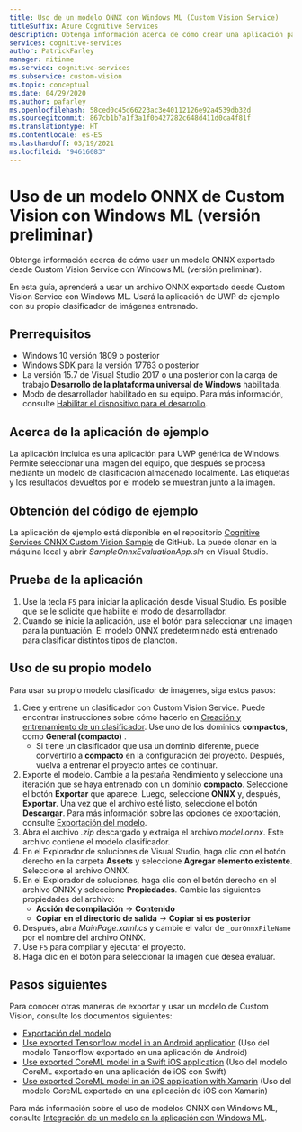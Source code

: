 ```yaml
---
title: Uso de un modelo ONNX con Windows ML (Custom Vision Service)
titleSuffix: Azure Cognitive Services
description: Obtenga información acerca de cómo crear una aplicación para UWP de Windows que utilice un modelo ONNX exportado desde Azure Cognitive Services.
services: cognitive-services
author: PatrickFarley
manager: nitinme
ms.service: cognitive-services
ms.subservice: custom-vision
ms.topic: conceptual
ms.date: 04/29/2020
ms.author: pafarley
ms.openlocfilehash: 58ced0c45d66223ac3e40112126e92a4539db32d
ms.sourcegitcommit: 867cb1b7a1f3a1f0b427282c648d411d0ca4f81f
ms.translationtype: HT
ms.contentlocale: es-ES
ms.lasthandoff: 03/19/2021
ms.locfileid: "94616083"
---
```

# <a name="use-an-onnx-model-from-custom-vision-with-windows-ml-preview"></a>Uso de un modelo ONNX de Custom Vision con Windows ML (versión preliminar)

Obtenga información acerca de cómo usar un modelo ONNX exportado desde Custom Vision Service con Windows ML (versión preliminar).

En esta guía, aprenderá a usar un archivo ONNX exportado desde Custom Vision Service con Windows ML. Usará la aplicación de UWP de ejemplo con su propio clasificador de imágenes entrenado.

## <a name="prerequisites"></a>Prerrequisitos

* Windows 10 versión 1809 o posterior
* Windows SDK para la versión 17763 o posterior
* La versión 15.7 de Visual Studio 2017 o una posterior con la carga de trabajo __Desarrollo de la plataforma universal de Windows__ habilitada.
* Modo de desarrollador habilitado en su equipo. Para más información, consulte [Habilitar el dispositivo para el desarrollo](/windows/uwp/get-started/enable-your-device-for-development).

## <a name="about-the-example-app"></a>Acerca de la aplicación de ejemplo

La aplicación incluida es una aplicación para UWP genérica de Windows. Permite seleccionar una imagen del equipo, que después se procesa mediante un modelo de clasificación almacenado localmente. Las etiquetas y los resultados devueltos por el modelo se muestran junto a la imagen.

## <a name="get-the-example-code"></a>Obtención del código de ejemplo

La aplicación de ejemplo está disponible en el repositorio [Cognitive Services ONNX Custom Vision Sample](https://github.com/Azure-Samples/cognitive-services-onnx-customvision-sample) de GitHub. La puede clonar en la máquina local y abrir *SampleOnnxEvaluationApp.sln* en Visual Studio.

## <a name="test-the-application"></a>Prueba de la aplicación

1. Use la tecla `F5` para iniciar la aplicación desde Visual Studio. Es posible que se le solicite que habilite el modo de desarrollador.
1. Cuando se inicie la aplicación, use el botón para seleccionar una imagen para la puntuación. El modelo ONNX predeterminado está entrenado para clasificar distintos tipos de plancton.

## <a name="use-your-own-model"></a>Uso de su propio modelo

Para usar su propio modelo clasificador de imágenes, siga estos pasos:

1. Cree y entrene un clasificador con Custom Vision Service. Puede encontrar instrucciones sobre cómo hacerlo en [Creación y entrenamiento de un clasificador](./getting-started-build-a-classifier.md). Use uno de los dominios **compactos**, como **General (compacto)** . 
   * Si tiene un clasificador que usa un dominio diferente, puede convertirlo a **compacto** en la configuración del proyecto. Después, vuelva a entrenar el proyecto antes de continuar.
1. Exporte el modelo. Cambie a la pestaña Rendimiento y seleccione una iteración que se haya entrenado con un dominio **compacto**. Seleccione el botón **Exportar** que aparece. Luego, seleccione **ONNX** y, después, **Exportar**. Una vez que el archivo esté listo, seleccione el botón **Descargar**. Para más información sobre las opciones de exportación, consulte [Exportación del modelo](./export-your-model.md).
1. Abra el archivo *.zip* descargado y extraiga el archivo *model.onnx*. Este archivo contiene el modelo clasificador.
1. En el Explorador de soluciones de Visual Studio, haga clic con el botón derecho en la carpeta **Assets** y seleccione __Agregar elemento existente__. Seleccione el archivo ONNX.
1. En el Explorador de soluciones, haga clic con el botón derecho en el archivo ONNX y seleccione **Propiedades**. Cambie las siguientes propiedades del archivo:
   * __Acción de compilación__ -> __Contenido__
   * __Copiar en el directorio de salida__ -> __Copiar si es posterior__
1. Después, abra _MainPage.xaml.cs_ y cambie el valor de `_ourOnnxFileName` por el nombre del archivo ONNX.
1. Use `F5` para compilar y ejecutar el proyecto.
1. Haga clic en el botón para seleccionar la imagen que desea evaluar.

## <a name="next-steps"></a>Pasos siguientes

Para conocer otras maneras de exportar y usar un modelo de Custom Vision, consulte los documentos siguientes:

* [Exportación del modelo](./export-your-model.md)
* [Use exported Tensorflow model in an Android application](https://github.com/Azure-Samples/cognitive-services-android-customvision-sample) (Uso del modelo Tensorflow exportado en una aplicación de Android)
* [Use exported CoreML model in a Swift iOS application](https://go.microsoft.com/fwlink/?linkid=857726) (Uso del modelo CoreML exportado en una aplicación de iOS con Swift)
* [Use exported CoreML model in an iOS application with Xamarin](https://github.com/xamarin/ios-samples/tree/master/ios11/CoreMLAzureModel) (Uso del modelo CoreML exportado en una aplicación de iOS con Xamarin)

Para más información sobre el uso de modelos ONNX con Windows ML, consulte [Integración de un modelo en la aplicación con Windows ML](/windows/ai/windows-ml/integrate-model).
